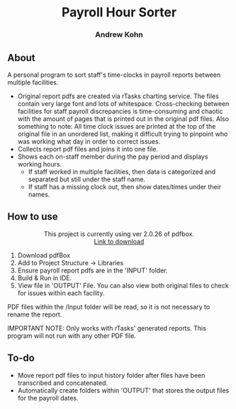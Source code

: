 <h1 align="center">Payroll Hour Sorter</h1>

<h3 align="center">Andrew Kohn</h1>

## About
A personal program to sort staff's time-clocks in payroll reports between multiple facilities.
* Original report pdfs are created via rTasks charting service.  The files contain very large font and lots of whitespace.  Cross-checking between facilities for staff payroll discrepancies is time-consuming and chaotic with the amount of pages that is printed out in the original pdf files.  Also something to note: All time clock issues are printed at the top of the original file in an unordered list, making it difficult trying to pinpoint who was working what day in order to correct issues.
* Collects report pdf files and joins it into one file.
* Shows each on-staff member during the pay period and displays working hours.
  * If staff worked in multiple facilities, then data is categorized and separated but still under the staff name.
  * If staff has a missing clock out, then show dates/times under their names.

## How to use
<div align="center">This project is currently using ver 2.0.26 of pdfbox.</div>
<div align="center"><a href="https://pdfbox.apache.org/download.html" target="_blank">Link to download</a></div>

1. Download pdfBox
2. Add to Project Structure -> Libraries
3. Ensure payroll report pdfs are in the 'INPUT' folder.
4. Build & Run in IDE.
5. View file in 'OUTPUT' File.  You can also view both original files to check for issues within each facility.

PDF files within the /Input folder will be read, so it is not necessary to rename the report.

IMPORTANT NOTE: Only works with rTasks' generated reports.  This program will not run with any other PDF file.

## To-do
* Move report pdf files to input history folder after files have been transcribed and concatenated.
* Automatically create folders within 'OUTPUT' that stores the output files for the payroll dates.
